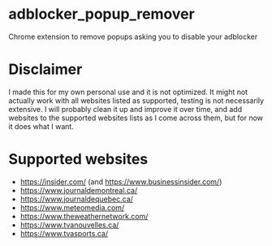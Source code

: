 # adblocker_popup_remover
Chrome extension to remove popups asking you to disable your adblocker

# Disclaimer
I made this for my own personal use and it is not optimized. It might not actually work with all websites listed as supported, testing is not necessarily extensive. I will probably clean it up and improve it over time, and add websites to
the supported websites lists as I come across them, but for now it does what I want.

# Supported websites
* https://insider.com/ (and https://www.businessinsider.com/)
* https://www.journaldemontreal.ca/
* https://www.journaldequebec.ca/
* https://www.meteomedia.com/
* https://www.theweathernetwork.com/
* https://www.tvanouvelles.ca/
* https://www.tvasports.ca/
